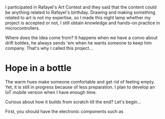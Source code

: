 I participated in Rafayel's Art Contest and they said that the content could be anything related to Rafayel's birthday. Drawing and making something related to art is not my expertise, so I made this night lamp whether my project is accepted or not, I still obtain knowledge and hands-on practice in microcontrollers.

Where does the idea come from? It happens when we have a convo about drift bottles, he always sends 'em when he wants someone to keep him company. That's why I called this project...

<h1>Hope in a bottle</h1>

The warm hues make someone comfortable and get rid of feeling empty. Yet, it is still in progress because of less preparation. I plan to develop an IoT mobile version when I have enough time.

Curious about how it builds from scratch till the end? Let's begin...

First, you should have the electronic components such as
